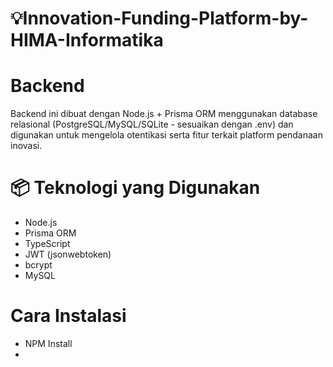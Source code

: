 # 💡Innovation-Funding-Platform-by-HIMA-Informatika
# Backend
Backend ini dibuat dengan Node.js + Prisma ORM menggunakan database relasional (PostgreSQL/MySQL/SQLite - sesuaikan dengan .env) dan digunakan untuk mengelola otentikasi serta fitur terkait platform pendanaan inovasi.
# 📦 Teknologi yang Digunakan
- Node.js
- Prisma ORM
- TypeScript
- JWT (jsonwebtoken)
- bcrypt
- MySQL

# Cara Instalasi 
- NPM Install
- 
